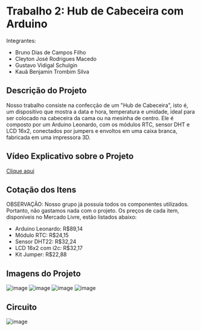 # Trabalho 2: Hub de Cabeceira com Arduino
Integrantes:
- Bruno Dias de Campos Filho
- Cleyton José Rodrigues Macedo
- Gustavo Vidigal Schulgin
- Kauã Benjamin Trombim Silva

## Descrição do Projeto
Nosso trabalho consiste na confecção de um "Hub de Cabeceira", isto é, um dispositivo que mostra a data e hora, temperatura e umidade, ideal para ser colocado na cabeceira da cama ou na mesinha de centro.
Ele é composto por um Arduino Leonardo, com os módulos RTC, sensor DHT e LCD 16x2, conectados por jumpers e envoltos em uma caixa branca, fabricada em uma impressora 3D.

## Vídeo Explicativo sobre o Projeto
[Clique aqui](https://drive.google.com/file/d/1wlq5xdzE1zsG28erQHRWPQTUt0bdHIbb/view?usp=sharing)

## Cotação dos Itens
OBSERVAÇÃO: Nosso grupo já possuía todos os componentes utilizados. Portanto, não gastamos nada com o projeto. Os preços de cada item, disponíveis no Mercado Livre, estão listados abaixo:
- Arduino Leonardo: R$89,14
- Módulo RTC: R$24,15
- Sensor DHT22: R$32,24	
- LCD 16x2 com i2c: R$32,17
- Kit Jumper: R$22,88

## Imagens do Projeto
![image](https://drive.google.com/uc?export=view&id=1Ymcs1ne-LtKiI6r52Qs5DFGnXQRE0JMZ)
![image](https://drive.google.com/uc?export=view&id=1JoBIFE4nWH7lg5X7zxqOF5VpuNr51Opx)
![image](https://drive.google.com/uc?export=view&id=1fP40-vJg2vpz6zTPZiSwFjdO0YAxrsTX)
![image](https://drive.google.com/uc?export=view&id=1ALu07JoKj_S5aFedQoHaLMoK7os-SD1j)
## Circuito
![image](https://drive.google.com/uc?export=view&id=18BDhIXTW12iq3DdupkuklYyCNllwbOHP)
